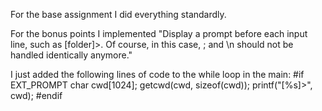 For the base assignment I did everything standardly.

For the bonus points I implemented "Display a prompt before each input line, such as [folder]>. Of course, in this case, ; and
\n should not be handled identically anymore."

I just added the following lines of code to the while loop in the main:
#if EXT_PROMPT
        char cwd[1024];
        getcwd(cwd, sizeof(cwd));
        printf("[%s]>", cwd);
#endif
